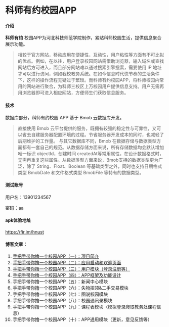# 科师有约校园APP

#### 介绍

**科师有约** 校园APP为河北科技师范学院制作，紧贴科师校园生活，提供信息聚合展示功能。

> 相较于官方网站，移动应用在便捷性，互动性，用户粘性等方面有不可比拟的优点。例如，在以往，用户登录校园网站需借助浏览器，输入域名或查找网站后方可进入，而且部分网站难以通过搜索引擎搜索，需要使用 IP 地址才可以进行访问，例如我校教务系统。在如今信息时代快节奏的生活条件下，这样的操作流程无疑过于繁琐。而科师有约校园APP，将科师校园内常用的网站进行聚合，为科师三校区上万校园用户提供信息支持。用户无需再用浏览器即可进入相应网站，方便师生们获取信息服务。

#### 技术
数据库部分，科师有约校园 APP 基于 Bmob 云数据库开发。
> 直接使用 Bmob 云平台提供的服务，既拥有较强的稳定性与可靠性，又可以省去自建服务器配置环境的过程。节省服务器开发成本的同时，也减轻了后期维护的工作量。
> 与其它数据库不同，Bmob 在数据存储与数据类型方面都有一套自己的规范。从数据存储方面来说，所有存储数据均会默认增加唯一标识 objectId，创建时间 createdAt等常用属性，在设计数据格式时，无需再重复这些属性。从数据类型方面来说，Bmob支持的数据类型更为广泛，除了 String、Float、Boolean 等基础类型之外，同时也支持日期格式类型 BmobDate 和文件格式类型 BmobFile 等特有的数据类型。

#### 测试账号

用户名：13901234567

密码：aa

#### apk体验地址
https://fir.im/hnust

#### 博客文章：
1. [手把手带你撸一个校园APP（一）：项目简介](https://vchao.blog.csdn.net/article/details/80787263)
2. [手把手带你撸一个校园APP（二）：应用启动和欢迎页面](https://vchao.blog.csdn.net/article/details/81456617)
3. [手把手带你撸一个校园APP（三）：用户模块（登录注册等）](https://vchao.blog.csdn.net/article/details/81837608)
4. [手把手带你撸一个校园APP（四）：APP框架及功能设计](https://blog.csdn.net/zheng_weichao/article/details/104209803)
5. 手把手带你撸一个校园APP（五）：新闻中心模块
6. 手把手带你撸一个校园APP（六）：失物招领&二手交易模块
7. 手把手带你撸一个校园APP（七）：图说校园模块
8. 手把手带你撸一个校园APP（八）：校园通讯录模块
9. 手把手带你撸一个校园APP（九）：课程表模块（模拟登录爬取教务处课程信息）
10. 手把手带你撸一个校园APP（十）：APP通用模块（更新，意见反馈等）
